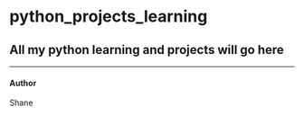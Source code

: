 # python_projects_learning

## All my python learning and projects will go here

---

#### Author
Shane
